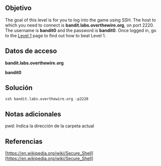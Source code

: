 
## Objetivo

The goal of this level is for you to log into the game using SSH. The host to which you need to connect is **bandit.labs.overthewire.org**, on port 2220. The username is **bandit0** and the password is **bandit0**. Once logged in, go to the [Level 1](https://overthewire.org/wargames/bandit/bandit1.html) page to find out how to beat Level 1.

## Datos de acceso

**bandit.labs.overthewire.org**

**bandit0**

## Solución

```bash()
ssh bandit.labs.overthewire.org -p2220

```

## Notas adicionales

pwd: Indica la dirección de la carpeta actual


## Referencias

[https://en.wikipedia.org/wiki/Secure_Shell][https://en.wikipedia.org/wiki/Secure_Shell]